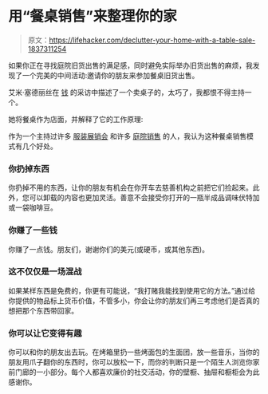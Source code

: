 # 用“餐桌销售”来整理你的家

> 原文：<https://lifehacker.com/declutter-your-home-with-a-table-sale-1837311254>

如果你正在寻找庭院旧货出售的满足感，同时避免实际举办旧货出售的麻烦，我发现了一个完美的中间活动:邀请你的朋友来参加餐桌旧货出售。



艾米·塞德丽丝在 [钱](http://money.com/money/5637862/amy-sedaris-money-interview/) 的采访中描述了一个卖桌子的，太巧了，我都恨不得主持一个。

她将餐桌作为店面，并解释了它的工作原理:

作为一个主持过许多 [服装展销会](https://lifehacker.com/how-do-i-get-rid-of-clothes-clutter-5838723) 和许多 [庭院销售](https://lifehacker.com/top-10-ways-to-rock-a-garage-sale-as-a-seller-or-a-sho-1714364609) 的人，我认为这种餐桌销售模式有几个好处。

### 你扔掉东西

你扔掉不用的东西，让你的朋友有机会在你开车去慈善机构之前把它们捡起来。此外，您可以卸载的内容也更加灵活。善意不会接受你打开的一瓶半成品调味伏特加或一袋咖啡豆。

### 你赚了一些钱

你赚了一点钱。朋友们，谢谢你们的美元(或硬币，或其他东西)。

### 这不仅仅是一场混战

如果某样东西是免费的，你更有可能说，“我打赌我能找到使用它的方法。”通过给你提供的物品标上货币价值，不管多小，你会让你的朋友们再三考虑他们是否真的想把那个东西带回家。

### 你可以让它变得有趣

你可以和你的朋友出去玩。在烤箱里扔一些烤面包的生面团，放一些音乐，当你的朋友用爪子翻你的东西时，你可以放松一下，而你的判断只是一个陌生人浏览你家前门廊的一小部分。每个人都喜欢廉价的社交活动，你的壁橱、抽屉和橱柜会为此感谢你。